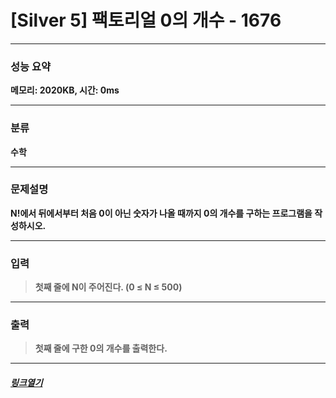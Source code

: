 # [Silver 5] 팩토리얼 0의 개수 - 1676
___
### **성능 요약**  
**메모리: 2020KB, 시간: 0ms**
___
### **분류**
**수학**
___
### **문제설명**  
**N!에서 뒤에서부터 처음 0이 아닌 숫자가 나올 때까지 0의 개수를 구하는 프로그램을 작성하시오.**
___
### **입력**  
 > **첫째 줄에 N이 주어진다. (0 ≤ N ≤ 500)**
 
 ___
### **출력**  
 > **첫째 줄에 구한 0의 개수를 출력한다.**
 
 ____
 ##### [*링크열기*](https://www.acmicpc.net/problem/1676)